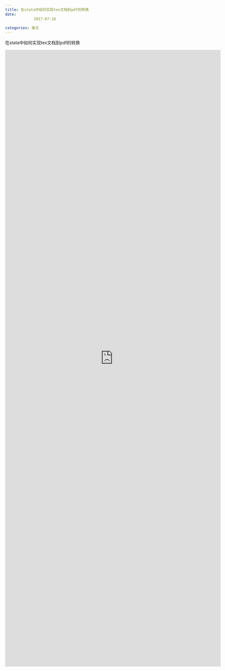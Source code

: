 ```yaml
---
title: 在stata中如何实现tex文档到pdf的转换
date: 
             2017-07-18
            
categories: 推文
---
```

在stata中如何实现tex文档到pdf的转换<!--more-->
<iframe src="http://202.114.234.173:8669/appbbs/Stata_Article/@在stata中如何实现tex文档到pdf的转换.htm" width="700px" height="2000px" scrolling="auto" frameborder=0 ></iframe>